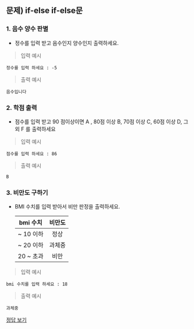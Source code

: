 ## 문제) if-else if-else문

### 1. 음수 양수 판별
* 정수를 입력 받고 음수인지 양수인지 출력하세요.
 
> 입력 예시

```
정수를 입력 하세요 : -5
```

> 출력 예시

```
음수입니다
```


### 2. 학점 출력
* 점수를 입력 받고 90 점이상이면 A , 80점 이상 B, 70점 이상 C, 60점 이상 D, 그외 F 를 출력하세요


> 입력 예시

```
점수를 입력 하세요 : 86
```

> 출력 예시

```
B
```

### 3. 비만도 구하기

* BMI 수치를 입력 받아서 비만 판정을 출력하세요.   

	|bmi 수치 |비만도|
	|:---:|:---:| 
	|~ 10 이하|정상 |
	|~ 20 이하| 과체중 |
	|20 ~ 초과| 비만|

> 입력 예시

```
bmi 수치를 입력 하세요 : 18
```
> 출력 예시

```
과체중
```

[정답 보기](Quiz03.java)
